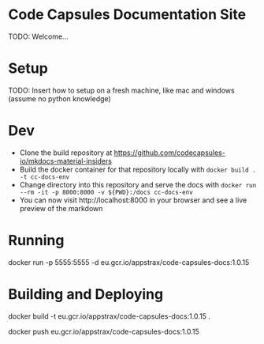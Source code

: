 # Code Capsules Documentation Site
TODO: Welcome...

# Setup

TODO: Insert how to setup on a fresh machine, like mac and windows (assume no python knowledge)

# Dev

* Clone the build repository at https://github.com/codecapsules-io/mkdocs-material-insiders
* Build the docker container for that repository locally with `docker build . -t cc-docs-env`
* Change directory into this repository and serve the docs with `docker run --rm -it -p 8000:8000 -v ${PWD}:/docs cc-docs-env`
* You can now visit http://localhost:8000 in your browser and see a live preview of the markdown

# Running

docker run -p 5555:5555 -d eu.gcr.io/appstrax/code-capsules-docs:1.0.15

# Building and Deploying

docker build -t eu.gcr.io/appstrax/code-capsules-docs:1.0.15 .

docker push eu.gcr.io/appstrax/code-capsules-docs:1.0.15

